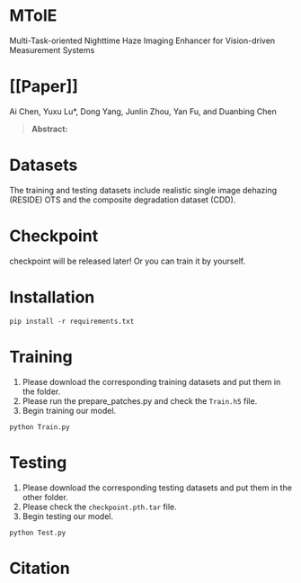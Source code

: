 # MToIE
Multi-Task-oriented Nighttime Haze Imaging Enhancer for Vision-driven Measurement Systems

# [[Paper]]
Ai Chen, Yuxu Lu*, Dong Yang, Junlin Zhou, Yan Fu, and Duanbing Chen
> **Abstract:** 


# Datasets
The training and testing datasets include realistic single image dehazing (RESIDE) OTS and the composite degradation dataset (CDD).

# Checkpoint
checkpoint will be released later! Or you can train it by yourself.

# Installation  
```
pip install -r requirements.txt
```

# Training  
1. Please download the corresponding training datasets and put them in the folder.
2. Please run the prepare_patches.py and check the `Train.h5` file.
3. Begin training our model.
```
python Train.py
```

# Testing
1. Please download the corresponding testing datasets and put them in the other folder.
2. Please check the `checkpoint.pth.tar` file.
3. Begin testing our model.
```
python Test.py
```

# Citation  
